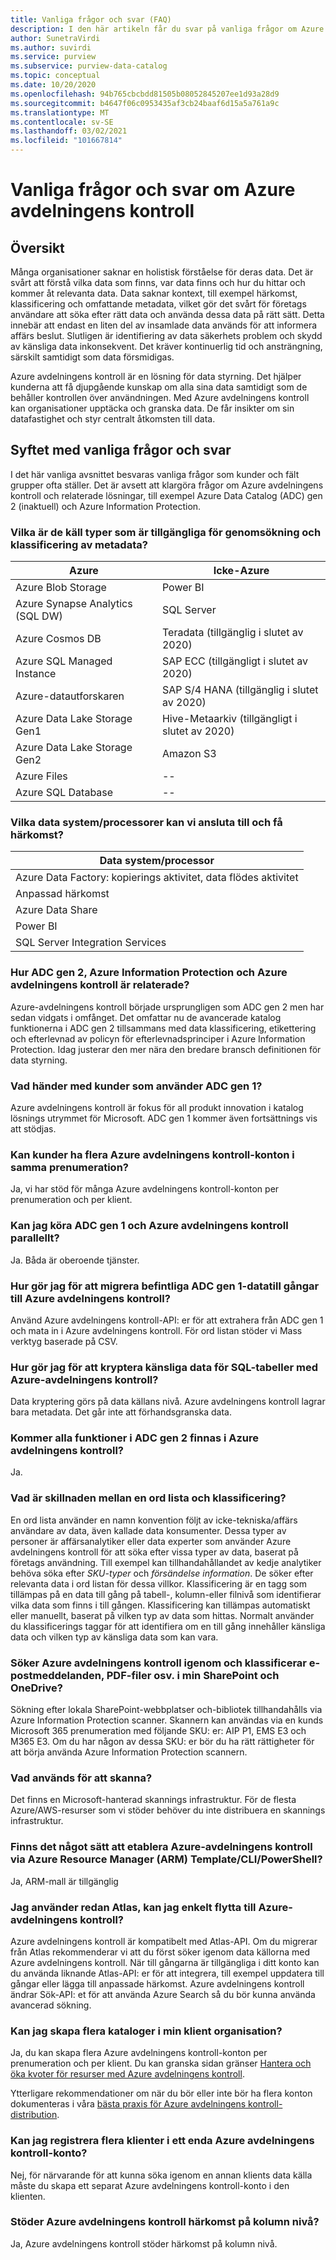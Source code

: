 ```yaml
---
title: Vanliga frågor och svar (FAQ)
description: I den här artikeln får du svar på vanliga frågor om Azure avdelningens kontroll.
author: SunetraVirdi
ms.author: suvirdi
ms.service: purview
ms.subservice: purview-data-catalog
ms.topic: conceptual
ms.date: 10/20/2020
ms.openlocfilehash: 94b765cbcbdd81505b08052845207ee1d93a28d9
ms.sourcegitcommit: b4647f06c0953435af3cb24baaf6d15a5a761a9c
ms.translationtype: MT
ms.contentlocale: sv-SE
ms.lasthandoff: 03/02/2021
ms.locfileid: "101667814"
---
```

# <a name="frequently-asked-questions-faq-about-azure-purview"></a>Vanliga frågor och svar om Azure avdelningens kontroll

## <a name="overview"></a>Översikt

Många organisationer saknar en holistisk förståelse för deras data. Det är svårt att förstå vilka data som finns, var data finns och hur du hittar och kommer åt relevanta data. Data saknar kontext, till exempel härkomst, klassificering och omfattande metadata, vilket gör det svårt för företags användare att söka efter rätt data och använda dessa data på rätt sätt. Detta innebär att endast en liten del av insamlade data används för att informera affärs beslut. Slutligen är identifiering av data säkerhets problem och skydd av känsliga data inkonsekvent. Det kräver kontinuerlig tid och ansträngning, särskilt samtidigt som data försmidigas.

Azure avdelningens kontroll är en lösning för data styrning. Det hjälper kunderna att få djupgående kunskap om alla sina data samtidigt som de behåller kontrollen över användningen. Med Azure avdelningens kontroll kan organisationer upptäcka och granska data. De får insikter om sin datafastighet och styr centralt åtkomsten till data.

## <a name="purpose-of-this-faq"></a>Syftet med vanliga frågor och svar

I det här vanliga avsnittet besvaras vanliga frågor som kunder och fält grupper ofta ställer. Det är avsett att klargöra frågor om Azure avdelningens kontroll och relaterade lösningar, till exempel Azure Data Catalog (ADC) gen 2 (inaktuell) och Azure Information Protection.

### <a name="what-are-the-source-types-available-for-metadata-scanning-and-classification"></a>Vilka är de käll typer som är tillgängliga för genomsökning och klassificering av metadata?

|Azure|Icke-Azure|
|---------|---------|
|Azure Blob Storage|Power BI|
|Azure Synapse Analytics (SQL DW)|SQL Server |
|Azure Cosmos DB|Teradata (tillgänglig i slutet av 2020)|
|Azure SQL Managed Instance|SAP ECC (tillgängligt i slutet av 2020)|
|Azure-datautforskaren|SAP S/4 HANA (tillgänglig i slutet av 2020)|
|Azure Data Lake Storage Gen1|Hive-Metaarkiv (tillgängligt i slutet av 2020)|
|Azure Data Lake Storage Gen2|Amazon S3|
|Azure Files|--|
|Azure SQL Database|--|

### <a name="what-data-systemsprocessors-can-we-connect-and-get-lineage"></a>Vilka data system/processorer kan vi ansluta till och få härkomst?

|Data system/processor 
|---------
|Azure Data Factory: kopierings aktivitet, data flödes aktivitet 
|Anpassad härkomst   
|Azure Data Share   
|Power BI    |
|SQL Server Integration Services  

### <a name="how-are-adc-gen-2-azure-information-protection-and-azure-purview-related"></a>Hur ADC gen 2, Azure Information Protection och Azure avdelningens kontroll är relaterade?

Azure-avdelningens kontroll började ursprungligen som ADC gen 2 men har sedan vidgats i omfånget. Det omfattar nu de avancerade katalog funktionerna i ADC gen 2 tillsammans med data klassificering, etikettering och efterlevnad av policyn för efterlevnadsprinciper i Azure Information Protection. Idag justerar den mer nära den bredare bransch definitionen för data styrning.

### <a name="what-happens-to-customers-using-adc-gen-1"></a>Vad händer med kunder som använder ADC gen 1?

Azure avdelningens kontroll är fokus för all produkt innovation i katalog lösnings utrymmet för Microsoft. ADC gen 1 kommer även fortsättnings vis att stödjas.

### <a name="can-customers-have-multiple-azure-purview-accounts-in-the-same-subscription"></a>Kan kunder ha flera Azure avdelningens kontroll-konton i samma prenumeration?

Ja, vi har stöd för många Azure avdelningens kontroll-konton per prenumeration och per klient.

### <a name="can-i-run-adc-gen-1-and-azure-purview-in-parallel"></a>Kan jag köra ADC gen 1 och Azure avdelningens kontroll parallellt?

Ja. Båda är oberoende tjänster.

### <a name="how-do-i-migrate-existing-adc-gen-1-data-assets-to-azure-purview"></a>Hur gör jag för att migrera befintliga ADC gen 1-datatill gångar till Azure avdelningens kontroll?

Använd Azure avdelningens kontroll-API: er för att extrahera från ADC gen 1 och mata in i Azure avdelningens kontroll. För ord listan stöder vi Mass verktyg baserade på CSV.

### <a name="how-do-i-encrypt-sensitive-data-for-sql-tables-using-azure-purview"></a>Hur gör jag för att kryptera känsliga data för SQL-tabeller med Azure-avdelningens kontroll?

Data kryptering görs på data källans nivå. Azure avdelningens kontroll lagrar bara metadata. Det går inte att förhandsgranska data.

### <a name="will-all-the-capabilities-of-adc-gen-2-exist-in-azure-purview"></a>Kommer alla funktioner i ADC gen 2 finnas i Azure avdelningens kontroll?

Ja.

<!--## Is the data lineage feature available in Azure Purview?

Yes, but it's limited to the Azure Data Factory connector.

<!-- ## How can I scan SQL Server on-premises? 

Use the self-host integration runtime capability. !-->

<!--### What is the difference between classification in Azure SQL Database and classification in Azure Purview?

|Azure SQL DB classification  |Azure Purview classification  |
|---------|---------|
|Classification is based on SQL metadata from system catalogs. |Classification is based on Azure Purview's sampling technique by using the system-defined or custom-defined regex pattern.|
|Custom classification is supported.     |Custom classification is supported.         |
|Doesn't use Microsoft 365 system classifiers out of the box.    | Uses Microsoft 365 system classifiers out of the box.        |
-->

### <a name="whats-the-difference-between-a-glossary-and-classification"></a>Vad är skillnaden mellan en ord lista och klassificering?

En ord lista använder en namn konvention följt av icke-tekniska/affärs användare av data, även kallade data konsumenter. Dessa typer av personer är affärsanalytiker eller data experter som använder Azure avdelningens kontroll för att söka efter vissa typer av data, baserat på företags användning. Till exempel kan tillhandahållandet av kedje analytiker behöva söka efter *SKU-typer* och *försändelse information*. De söker efter relevanta data i ord listan för dessa villkor.
Klassificering är en tagg som tillämpas på en data till gång på tabell-, kolumn-eller filnivå som identifierar vilka data som finns i till gången. Klassificering kan tillämpas automatiskt eller manuellt, baserat på vilken typ av data som hittas. Normalt använder du klassificerings taggar för att identifiera om en till gång innehåller känsliga data och vilken typ av känsliga data som kan vara.

### <a name="does-azure-purview-scan-and-classify-emails-pdfs-etc-in-my-sharepoint-and-onedrive"></a>Söker Azure avdelningens kontroll igenom och klassificerar e-postmeddelanden, PDF-filer osv. i min SharePoint och OneDrive?

Sökning efter lokala SharePoint-webbplatser och-bibliotek tillhandahålls via Azure Information Protection scanner. Skannern kan användas via en kunds Microsoft 365 prenumeration med följande SKU: er: AIP P1, EMS E3 och M365 E3. Om du har någon av dessa SKU: er bör du ha rätt rättigheter för att börja använda Azure Information Protection scannern.

<!--### What is the difference between classifications and sensitivity labels in Azure Purview?

Azure Purview's data governance solution is based on the Apache Atlas framework. As defined by Atlas, classification is a way to identify the contents of an asset (table or file) or an entity (table column or structured file). This classification becomes a metadata property that allows Azure Purview to understand the data within each asset and govern and protect them.

Sensitivity labels are a Microsoft 365 concept that resembles classification at the asset level. You create a label with a collection of classifications applied at the asset or entity level.

Atlas-centric customers will see no real distinction between classifications and labels. To these customers, everything is a classification and labels aren't needed.

Security-focused customers will see a distinction between classification and labeling, but only because in Microsoft 365 the classifications aren't exposed directly to the user; only labels are visible. So, similar to Atlas, Office 365 security customers don't need to deal with both entities.
-->

### <a name="what-is-the-compute-used-for-the-scan"></a>Vad används för att skanna?
Det finns en Microsoft-hanterad skannings infrastruktur. För de flesta Azure/AWS-resurser som vi stöder behöver du inte distribuera en skannings infrastruktur.

### <a name="is-there-a-way-to-provision-azure-purview-via-azure-resource-manager-arm-template--cli--powershell"></a>Finns det något sätt att etablera Azure-avdelningens kontroll via Azure Resource Manager (ARM) Template/CLI/PowerShell?

Ja, ARM-mall är tillgänglig

<!--### Does Azure Purview support guest users in AAD?-->

### <a name="im-already-using-atlas-can-i-easily-move-to-azure-purview"></a>Jag använder redan Atlas, kan jag enkelt flytta till Azure-avdelningens kontroll?

Azure avdelningens kontroll är kompatibelt med Atlas-API. Om du migrerar från Atlas rekommenderar vi att du först söker igenom data källorna med Azure avdelningens kontroll. När till gångarna är tillgängliga i ditt konto kan du använda liknande Atlas-API: er för att integrera, till exempel uppdatera till gångar eller lägga till anpassade härkomst. Azure avdelningens kontroll ändrar Sök-API: et för att använda Azure Search så du bör kunna använda avancerad sökning.

### <a name="can-i-create-multiple-catalogs-in-my-tenant"></a>Kan jag skapa flera kataloger i min klient organisation?

Ja, du kan skapa flera Azure avdelningens kontroll-konton per prenumeration och per klient. Du kan granska sidan gränser [Hantera och öka kvoter för resurser med Azure avdelningens kontroll](how-to-manage-quotas.md).

Ytterligare rekommendationer om när du bör eller inte bör ha flera konton dokumenteras i våra [bästa praxis för Azure avdelningens kontroll-distribution](deployment-best-practices.md).

### <a name="can-i-register-multiple-tenants-within-a-single-azure-purview-account"></a>Kan jag registrera flera klienter i ett enda Azure avdelningens kontroll-konto?

Nej, för närvarande för att kunna söka igenom en annan klients data källa måste du skapa ett separat Azure avdelningens kontroll-konto i den klienten.

### <a name="does-azure-purview-support-column-level-lineage"></a>Stöder Azure avdelningens kontroll härkomst på kolumn nivå?

Ja, Azure avdelningens kontroll stöder härkomst på kolumn nivå.